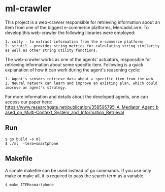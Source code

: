 # ml-crawler

This project is a web-crawler responsible for retrieving information about an item from one of the biggest e-commerce platforms, MercadoLivre. To develop this web-crawler the following libraries were employed:

```
1. colly - to extract information from the e-commerce platform;
2. strutil - provides string metrics for calculating string similarity as well as other string utility functions.
```


The web-crawler works as one of the agents' actuators, responsible for retrieving information about some specific item. Following is a quick explanation of how it can work during the agent's reasoning cycle:
```
1. Agent's sensors retrieve data about a specific item from the web. 
2. Neural network can learn and improve an existing plan, which could improve an agent's strategy.
```
For more information and details about the developed agents, one can access our paper here: https://www.researchgate.net/publication/358595795_A_Mediator_Agent_based_on_Multi-Context_System_and_Information_Retrieval

## Run

```
$ go build -o ml
$ ./ml  -term=smartphone
```


## Makefile

A simple makefile can be used instead of go commands. If you use only make or make all, it is required to pass the search term as a variable. 

```
$ make ITEM=smartphone

```
